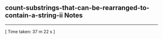 <h2>count-substrings-that-can-be-rearranged-to-contain-a-string-ii Notes</h2><hr>[ Time taken: 37 m 22 s ]